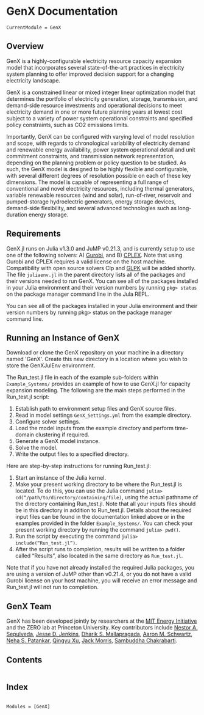 # GenX Documentation

```@meta
CurrentModule = GenX
```
## Overview

GenX is a highly-configurable electricity resource capacity expansion model that incorporates several state-of-the-art practices in electricity system planning to offer improved decision support for a changing electricity landscape. 

GenX is a constrained linear or mixed integer linear optimization model that determines the portfolio of electricity generation, storage, transmission, and demand-side resource investments and operational decisions to meet electricity demand in one or more future planning years at lowest cost subject to a variety of power system operational constraints and specified policy constraints, such as CO2 emissions limits.

Importantly, GenX can be configured with varying level of model resolution and scope, with regards to chronological variability of electricity demand and renewable energy availability, power system operational detail and unit commitment constraints, and transmission network representation, depending on the planning problem or policy question to be studied. As such, the GenX model is designed to be highly flexible and configurable, with several different degrees of resolution possible on each of these key dimensions. The model is capable of representing a full range of conventional and novel electricity resources, including thermal generators, variable renewable resources (wind and solar), run-of-river, reservoir and pumped-storage hydroelectric generators, energy storage devices, demand-side flexibility, and several advanced technologies such as long-duration energy storage.

## Requirements

GenX.jl runs on Julia v1.3.0 and JuMP v0.21.3, and is currently setup to use one of the following solvers: A) [Gurobi](https://www.gurobi.com), and B) [CPLEX](https://www.ibm.com/analytics/cplex-optimizer). Note that using Gurobi and CPLEX requires a valid license on the host machine. Compatibility with open source solvers Clp and [GLPK](https://www.gnu.org/software/glpk/) will be added shortly. The file `juliaenv.jl` in the parent directory lists all of the packages and their versions needed to run GenX. You can see all of the packages installed in your Julia environment and their version numbers by running `pkg> status` on the package manager command line in the Jula REPL.


You can see all of the packages installed in your Julia environment and their version numbers by running pkg> status on the package manager command line.

## Running an Instance of GenX

Download or clone the GenX repository on your machine in a directory named 'GenX'. Create this new directory in a location where you wish to store the GenXJulEnv environment.

The Run_test.jl file in each of the example sub-folders within `Example_Systems/` provides an example of how to use GenX.jl for capacity expansion modeling. The following are the main steps performed in the Run_test.jl script:
1.	Establish path to environment setup files and GenX source files.
2.	Read in model settings `GenX_Settings.yml` from the example directory.
3.  Configure solver settings.
4.	Load the model inputs from the example directory and perform time-domain clustering if required.
5.	Generate a GenX model instance.
6.	Solve the model.
7.	Write the output files to a specified directory.

Here are step-by-step instructions for running Run_test.jl:
1.	Start an instance of the Julia kernel.
2.	Make your present working directory to be where the Run_test.jl is located. To do this, you can use the Julia command `julia> cd(“/path/to/directory/containing/file)`, using the actual pathname of the directory containing Run_test.jl. Note that all your inputs files should be in this directory in addition to Run_test.jl. Details about the required input files can be found in the documentation linked above or in the examples provided in the folder `Example_Systems/`. You can check your present working directory by running the command `julia> pwd()`.
3.	Run the script by executing the command `julia> include(“Run_test.jl”)`.
4.	After the script runs to completion, results will be written to a folder called “Results”, also located in the same directory as `Run_test.jl`.

Note that if you have not already installed the required Julia packages, you are using a version of JuMP other than v0.21.4, or you do not have a valid Gurobi license on your host machine, you will receive an error message and Run_test.jl will not run to completion.

## GenX Team
GenX has been developed jointly by researchers at the [MIT Energy Initiative](https://energy.mit.edu/) and the ZERO lab at Princeton University. Key contributors include [Nestor A. Sepulveda](https://energy.mit.edu/profile/nestor-sepulveda/), [Jesse D. Jenkins](https://mae.princeton.edu/people/faculty/jenkins),  [Dharik S. Mallapragada](https://energy.mit.edu/profile/dharik-mallapragada/), [Aaron M. Schwartz](https://idss.mit.edu/staff/aaron-schwartz/), [Neha S. Patankar](https://www.linkedin.com/in/nehapatankar), [Qingyu Xu](https://www.linkedin.com/in/qingyu-xu-61b3567b), [Jack Morris](https://www.linkedin.com/in/jack-morris-024b37121), [Sambuddha Chakrabarti](https://www.linkedin.com/in/sambuddha-chakrabarti-ph-d-84157318).


## Contents
```@contents
```
## Index

```@index
```

```@autodocs
Modules = [GenX]
```
